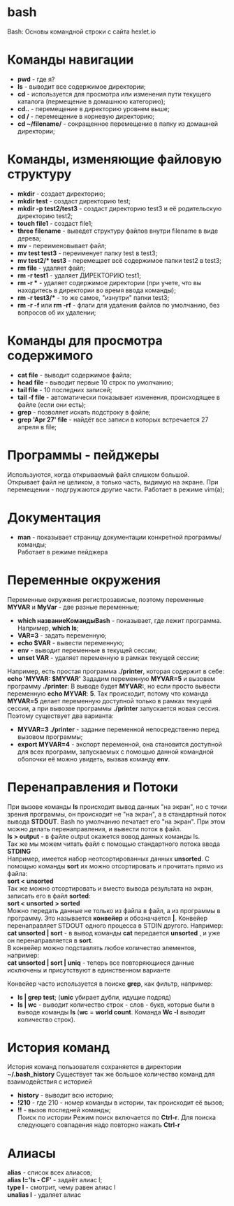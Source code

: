 # bash
Bash: Основы командной строки с сайта hexlet.io

# Команды навигации
* **pwd** - где я? 
* **ls** -  выводит все содержимое директории;
* **cd** - используется для просмотра или изменения пути текущего каталога (пермещение в домашнюю категорию);
* **cd..** - перемещение в директорию уровнем выше;
* **cd /** - перемещение в корневую директорию;
* **cd ~/filename/** - сокращенное перемещение в папку из домашней директории;

# Команды, изменяющие файловую структуру
* **mkdir** - создает директорию;
* **mkdir test** - создаст директорию test;
* **mkdir -p test2/test3** - создаст директорию test3 и её родительскую директорию test2;
* **touch file1** - создаст file1;
* **three filename** - выведет структуру файлов внутри filename в виде дерева;
* **mv** - переименовывает файл;
* **mv test test3** - переименует папку test в test3;
* **mv test2/\* test3** - перемещает всё содержимое папки test2 в test3;
* **rm file** - удаляет файл;
* **rm -r test1** - удаляет ДИРЕКТОРИЮ test1;
* **rm -r \*** - удаляет содержимое директории (при учете, что вы находитесь в директории во время ввода команды);
* **rm -r test3/\*** - то же самое, "изнутри" папки test3;
* **rm -r -f** или **rm -rf** - флаги для удаления файлов по умолчанию, без вопросов об их удалении;

# Команды для просмотра содержимого
* **cat file** - выводит содержимое файла;
* **head file** - выводит первые 10 строк по умолчанию;
* **tail file** - 10 последних записей;
* **tail -f file** - автоматически показывает изменения, происходящее в файле (если они есть);
* **grep** - позволяет искать подстроку в файле;
* **grep 'Apr 27' file** - найдёт все записи в которых встречается 27 апреля в file;

# Программы - пейджеры
Используются, когда открываемый файл слишком большой.  
Открывает файл не целиком, а только часть, видимую на экране. При перемещении - подгружаются другие части.
Работает в режиме vim(а);

# Документация
* **man** - показывает страницу документации конкретной программы/команды;  
Работает в режиме пейджера

# Переменные окружения
Переменные окружения регистрозависые, поэтому переменные **MYVAR** и **MyVar** - две разные переменные;
* **which названиеКомандыBash** - показывает, где лежит программа. Например, **which ls**;
* **VAR=3** - задать переменную;
* **echo $VAR** - вывести переменную;
* **env** - выводит переменные в текущей сессии;
* **unset VAR** - удаляет переменную в рамках текущей сессии;

Например, есть простая программа **./printer**, которая содержит в себе: 
**echo 'MYVAR: $MYVAR'**
Зададим переменную **MYVAR=5** и вызовем программу **./printer**: 
В выводе будет **MYVAR:**, но если просто вывести переменную **echo MYVAR**:
**5**. 
Так происходит, потому что команда **MYVAR=5** делает переменную доступной только в рамках текущей сессии, а при вывозве программы **./printer** запускается новая сессия. 
Поэтому существует два варианта: 
* **MYVAR=3 ./printer** - задание переменной непосредственно перед вызовом программы;
* **export MYVAR=4** - экспорт переменной, она становится доступной для всех программ, запускаемых с помощью данной командной оболочки её можно увидеть, вызвав команду **env**.

# Перенаправления и Потоки
При вызове команды **ls** происходит вывод данных "на экран", но с точки зрения программы, он происходит не "на экран", а в стандартный поток вывода **STDOUT**. Bash по умолчанию печатает его "на экран". При этом можно делать перенаправления, и вывести поток в файл.  
**ls > output** - в файле output окажется вовод данных команды ls.  
Так же мы можем читать файл с помощью стандартного потока ввода **STDING**  
Например, имеется набор неотсортированных данных **unsorted**. С помощью команды **sort** их можно отсортировать и прочитать прямо из файла:  
**sort < unsorted**  
Так же можно отсортировать и вместо вывода результата на экран, записать его в файл **sorted**:  
**sort < unsorted > sorted**  
Можно передать данные не только из файла в файл, а из программы в программу.  Это называется **конвейер** и обозначается **|**. Конвейер перенаправляет STDOUT одного процесса в STDIN другого. Например:  
**cat unsorted | sort** - в вывод команды **cat** передается **unsorted** , и уже он перенаправляется в **sort**.  
В конвейер можно подставлять любое количество элементов, например:  
**cat unsorted | sort | uniq** - теперь все повторяющиеся данные исключены и присутствуют в единственном варианте  

Конвейер часто используется в поиске **grep**, как фильтр, например:  
* **ls | grep test**; (**unic** убирает дубли, идущие подряд)
* **ls | wc** - выводит количество строк - слов - букв, которые были в выводе команды **ls** (**wc** = **world count**. Команда **Wc -l** выводит количество строк).

# История команд
История команд пользователя сохраняется в директории **~/.bash_history**
Существует так же большое количество команд для взаимодействия с историей  
* **history** - выводит всю историю;  
* **!210** - где 210 - номер команды в истории, так происходит её вызов;  
* **!!** - вызов последней команды;  
Поиск по истории
Режим поиск включается по **Ctrl-r**. Для поиска следующего совпадения надо повторно нажать **Ctrl-r**

# Алиасы
**alias** - список всех алиасов;    
**alias l='ls - CF'** - задаёт алиас l;  
**type l** - смотрит, чему равен алиас l  
**unalias l** - удаляет алиас  

